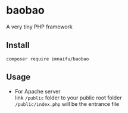# baobao
A very tiny PHP framework    

## Install
`composer require imnaifu/baobao`

## Usage
- For Apache server   
link `/public` folder to your public root folder   
`/public/index.php` will be the entrance file

